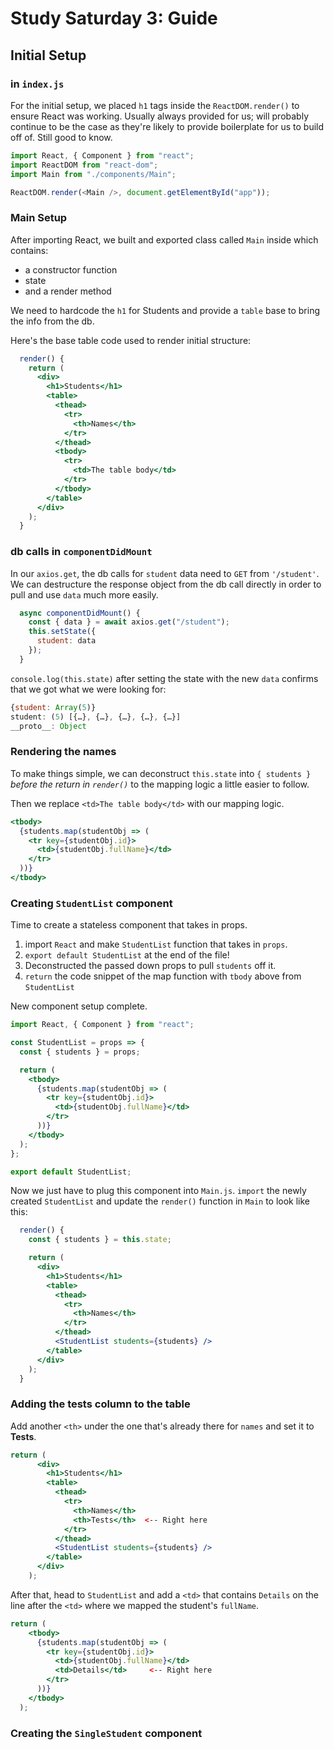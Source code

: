 # Study Saturday 3: Guide

## Initial Setup

### in `index.js`

For the initial setup, we placed `h1` tags inside the `ReactDOM.render()` to ensure React was working. Usually always provided for us; will probably continue to be the case as they're likely to provide boilerplate for us to build off of. Still good to know.

```js
import React, { Component } from "react";
import ReactDOM from "react-dom";
import Main from "./components/Main";

ReactDOM.render(<Main />, document.getElementById("app"));
```

### Main Setup

After importing React, we built and exported class called `Main` inside which contains:

- a constructor function
- state
- and a render method

We need to hardcode the `h1` for Students and provide a `table` base to bring the info from the db.

Here's the base table code used to render initial structure:

```jsx
  render() {
    return (
      <div>
        <h1>Students</h1>
        <table>
          <thead>
            <tr>
              <th>Names</th>
            </tr>
          </thead>
          <tbody>
            <tr>
              <td>The table body</td>
            </tr>
          </tbody>
        </table>
      </div>
    );
  }
```

### db calls in `componentDidMount`

In our `axios.get`, the db calls for `student` data need to `GET` from `'/student'`. We can destructure the response object from the db call directly in order to pull and use `data` much more easily.

```js
  async componentDidMount() {
    const { data } = await axios.get("/student");
    this.setState({
      student: data
    });
  }
```

`console.log(this.state)` after setting the state with the new `data` confirms that we got what we were looking for:

```js
{student: Array(5)}
student: (5) [{…}, {…}, {…}, {…}, {…}]
__proto__: Object
```

### Rendering the names

To make things simple, we can deconstruct `this.state` into `{ students }` _before the return in `render()`_ to the mapping logic a little easier to follow.

Then we replace `<td>The table body</td>` with our mapping logic.

```jsx
<tbody>
  {students.map(studentObj => (
    <tr key={studentObj.id}>
      <td>{studentObj.fullName}</td>
    </tr>
  ))}
</tbody>
```

### Creating `StudentList` component

Time to create a stateless component that takes in props.

1. import `React` and make `StudentList` function that takes in `props`.
2. `export default StudentList` at the end of the file!
3. Deconstructed the passed down props to pull `students` off it.
4. `return` the code snippet of the map function with `tbody` above from `StudentList`

New component setup complete.

```jsx
import React, { Component } from "react";

const StudentList = props => {
  const { students } = props;

  return (
    <tbody>
      {students.map(studentObj => (
        <tr key={studentObj.id}>
          <td>{studentObj.fullName}</td>
        </tr>
      ))}
    </tbody>
  );
};

export default StudentList;
```

Now we just have to plug this component into `Main.js`. `import` the newly created `StudentList` and update the `render()` function in `Main` to look like this:

```jsx
  render() {
    const { students } = this.state;

    return (
      <div>
        <h1>Students</h1>
        <table>
          <thead>
            <tr>
              <th>Names</th>
            </tr>
          </thead>
          <StudentList students={students} />
        </table>
      </div>
    );
  }
```

### Adding the tests column to the table

Add another `<th>` under the one that's already there for `names` and set it to **Tests**.

```jsx
return (
      <div>
        <h1>Students</h1>
        <table>
          <thead>
            <tr>
              <th>Names</th>
              <th>Tests</th>  <-- Right here
            </tr>
          </thead>
          <StudentList students={students} />
        </table>
      </div>
    );
```

After that, head to `StudentList` and add a `<td>` that contains `Details` on the line after the `<td>` where we mapped the student's `fullName`.

```jsx
return (
    <tbody>
      {students.map(studentObj => (
        <tr key={studentObj.id}>
          <td>{studentObj.fullName}</td>
          <td>Details</td>     <-- Right here
        </tr>
      ))}
    </tbody>
  );
```

### Creating the `SingleStudent` component

